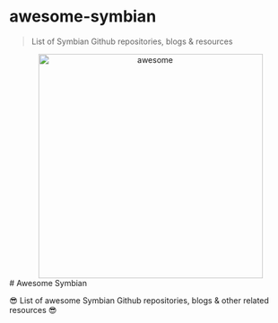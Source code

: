 # awesome-symbian
> List of Symbian Github repositories, blogs &amp; resources
<div align="center">
	<img width="400" src="https://github.com/gauravssnl/awesome-symbian/blob/master/awesome.svg" alt="awesome">
	<br>
</div>
# Awesome Symbian 

😎 List of awesome Symbian Github repositories, blogs & other related resources 😎
